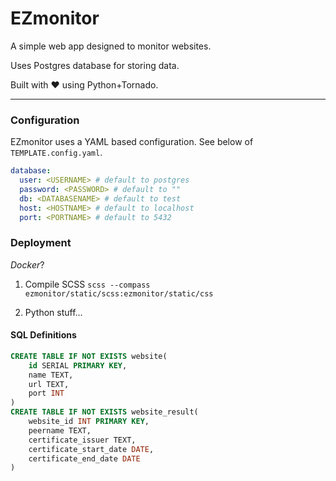 # EZmonitor

A simple web app designed to monitor websites.

Uses Postgres database for storing data.

Built with ❤ using Python+Tornado.

--- 

### Configuration

EZmonitor uses a YAML based configuration. See below of `TEMPLATE.config.yaml`.

```YAML
database:
  user: <USERNAME> # default to postgres
  password: <PASSWORD> # default to ""
  db: <DATABASENAME> # default to test
  host: <HOSTNAME> # default to localhost
  port: <PORTNAME> # default to 5432
```

### Deployment 

*Docker*?

1) Compile SCSS `scss --compass ezmonitor/static/scss:ezmonitor/static/css`

2) Python stuff...


#### SQL Definitions

```sql
CREATE TABLE IF NOT EXISTS website(
    id SERIAL PRIMARY KEY,
    name TEXT,
    url TEXT,
    port INT
)
CREATE TABLE IF NOT EXISTS website_result(
    website_id INT PRIMARY KEY,
    peername TEXT,
    certificate_issuer TEXT,
    certificate_start_date DATE,
    certificate_end_date DATE
)
```

